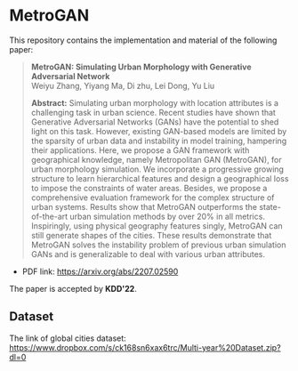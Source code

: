 # MetroGAN

This repository contains the implementation and material of the following paper:
>**MetroGAN: Simulating Urban Morphology with Generative Adversarial Network**   
Weiyu Zhang, Yiyang Ma, Di zhu, Lei Dong, Yu Liu  
>  
>**Abstract:** Simulating urban morphology with location attributes is a challenging task in urban science. Recent studies have shown that Generative Adversarial Networks (GANs) have the potential to shed light on this task. However, existing GAN-based models are limited by the sparsity of urban data and instability in model training, hampering their applications. Here, we propose a GAN framework with geographical knowledge, namely Metropolitan GAN (MetroGAN), for urban morphology simulation. We incorporate a progressive growing structure to learn hierarchical features and design a geographical loss to impose the constraints of water areas. Besides, we propose a comprehensive evaluation framework for the complex structure of urban systems. Results show that MetroGAN outperforms the state-of-the-art urban simulation methods by over 20% in all metrics. Inspiringly, using physical geography features singly, MetroGAN can still generate shapes of the cities. These results demonstrate that MetroGAN solves the instability problem of previous urban simulation GANs and is generalizable to deal with various urban attributes.

- PDF link: https://arxiv.org/abs/2207.02590

The paper is accepted by **KDD'22**.
## Dataset
The link of global cities dataset: https://www.dropbox.com/s/ck168sn6xax6trc/Multi-year%20Dataset.zip?dl=0 
